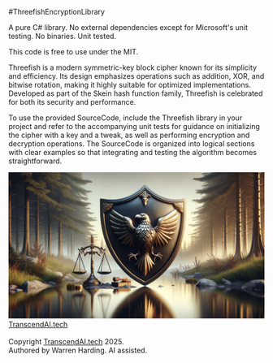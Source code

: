 
#ThreefishEncryptionLibrary

A pure C# library. No external dependencies except for Microsoft's unit testing. No binaries. Unit tested.

This code is free to use under the MIT.

Threefish is a modern symmetric-key block cipher known for its simplicity and efficiency. Its design emphasizes operations such as addition, XOR, and bitwise rotation, making it highly suitable for optimized implementations. Developed as part of the Skein hash function family, Threefish is celebrated for both its security and performance. 

To use the provided SourceCode, include the Threefish library in your project and refer to the accompanying unit tests for guidance on initializing the cipher with a key and a tweak, as well as performing encryption and decryption operations. The SourceCode is organized into logical sections with clear examples so that integrating and testing the algorithm becomes straightforward.

![AI Image](aiimage.jpg)
[TranscendAI.tech](https://TranscendAI.tech)<br>
<br>
Copyright [TranscendAI.tech](https://TranscendAI.tech) 2025.</br>
Authored by Warren Harding. AI assisted.</br>
  